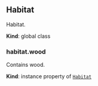 <a name="Habitat"></a>

## Habitat
Habitat.

**Kind**: global class  
<a name="Habitat+wood"></a>

### habitat.wood
Contains wood.

**Kind**: instance property of [<code>Habitat</code>](#Habitat)  
